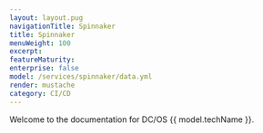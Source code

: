 ```yaml
---
layout: layout.pug
navigationTitle: Spinnaker
title: Spinnaker
menuWeight: 100
excerpt:
featureMaturity:
enterprise: false
model: /services/spinnaker/data.yml
render: mustache
category: CI/CD
---
```


Welcome to the documentation for DC/OS {{ model.techName }}.
